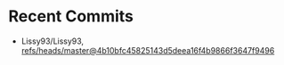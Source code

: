 # Recent Commits

<!-- START gadpp -->
- Lissy93/Lissy93, [refs/heads/master@4b10bfc45825143d5deea16f4b9866f3647f9496](https://github.com/Lissy93/Lissy93/commit/4b10bfc45825143d5deea16f4b9866f3647f9496)

